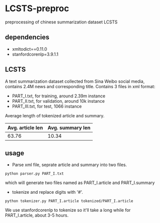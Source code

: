 # LCSTS-preproc
preprocessing of chinese summarization dataset LCSTS

## dependencies
- xmltodict==0.11.0
- stanfordcorenlp=3.9.1.1

## LCSTS
A text summarization dataset collected from Sina Weibo social media, contains 2.4M news and corresponding title. Contains 3 files in xml format:
- PART_I.txt, for training, around 2.39m instance
- PART_II.txt, for validation, around 10k instance
- PART_III.txt, for test, 1066 instance

Average length of tokenized article and summary.

|Avg. article len|Avg. summary len|
|-|-|
|63.76|10.34|

## usage
- Parse xml file, seprate article and summary into two files.
```
python parser.py PART_I.txt
```
which will generate two files named as PART_I.article and PART_I.summary
- tokenize and replace digits with \'#\'. 
```
python tokenizer.py PART_I.article tokenized/PART_I.article
```
We use stanfordcorenlp to tokenize so it'll take a long while for PART_I.article, about 3-5 hours.

